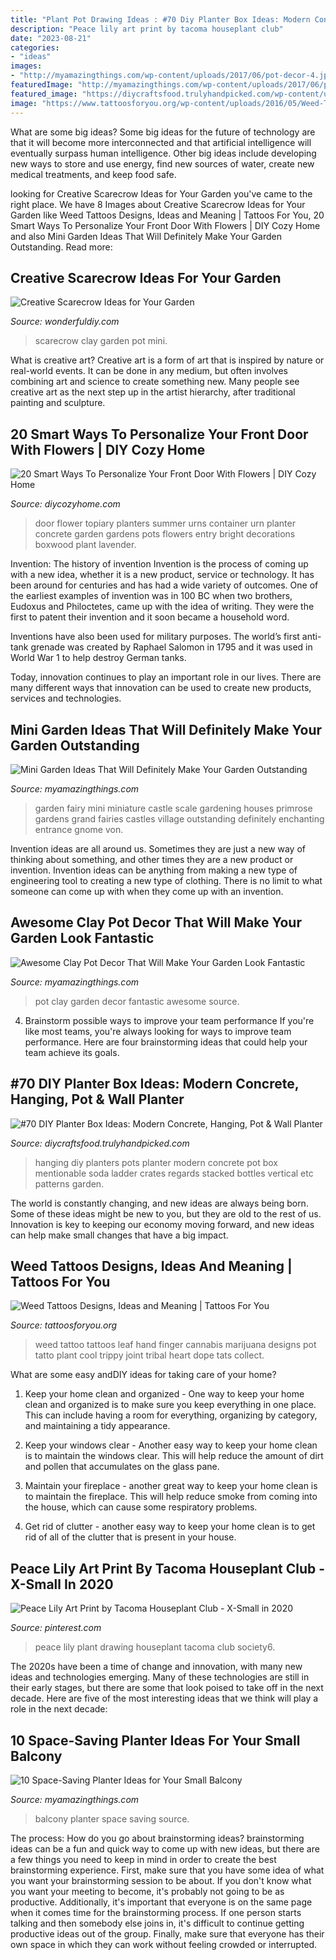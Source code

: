 ```yaml
---
title: "Plant Pot Drawing Ideas : #70 Diy Planter Box Ideas: Modern Concrete, Hanging, Pot &amp; Wall Planter"
description: "Peace lily art print by tacoma houseplant club"
date: "2023-08-21"
categories:
- "ideas"
images:
- "http://myamazingthings.com/wp-content/uploads/2017/06/pot-decor-4.jpg"
featuredImage: "http://myamazingthings.com/wp-content/uploads/2017/06/pot-decor-4.jpg"
featured_image: "https://diycraftsfood.trulyhandpicked.com/wp-content/uploads/2016/11/DIY-Wall-planters-and-hanging-pots-9.jpg"
image: "https://www.tattoosforyou.org/wp-content/uploads/2016/05/Weed-Tattoos-on-Hand.jpg"
---
```



What are some big ideas?
Some big ideas for the future of technology are that it will become more interconnected and that artificial intelligence will eventually surpass human intelligence. Other big ideas include developing new ways to store and use energy, find new sources of water, create new medical treatments, and keep food safe.

	

		
looking for Creative Scarecrow Ideas for Your Garden you've came to the right place. We have 8 Images about Creative Scarecrow Ideas for Your Garden like Weed Tattoos Designs, Ideas and Meaning | Tattoos For You, 20 Smart Ways To Personalize Your Front Door With Flowers | DIY Cozy Home and also Mini Garden Ideas That Will Definitely Make Your Garden Outstanding. Read more:
		
    
## Creative Scarecrow Ideas For Your Garden

<img loading=lazy src="https://cdn.wonderfuldiy.com/wp-content/uploads/2017/06/Mini-clay-pot-scarecrow.jpg" onerror="this.onerror=null;this.src='https://tse3.mm.bing.net/th?id=OIP.lKzraHNikZmigcZ59EyRwQHaLG&amp;pid=15.1';" alt="Creative Scarecrow Ideas for Your Garden">

_Source: wonderfuldiy.com_

>scarecrow clay garden pot mini. 

	

What is creative art?
Creative art is a form of art that is inspired by nature or real-world events. It can be done in any medium, but often involves combining art and science to create something new. Many people see creative art as the next step up in the artist hierarchy, after traditional painting and sculpture.

    
## 20 Smart Ways To Personalize Your Front Door With Flowers | DIY Cozy Home

<img loading=lazy src="http://diycozyhome.com/wp-content/uploads/2016/03/bright-topiary.jpg" onerror="this.onerror=null;this.src='https://tse1.mm.bing.net/th?id=OIP.Ot4xpNmAyhU2JEJif7xV3wHaLq&amp;pid=15.1';" alt="20 Smart Ways To Personalize Your Front Door With Flowers | DIY Cozy Home">

_Source: diycozyhome.com_

>door flower topiary planters summer urns container urn planter concrete garden gardens pots flowers entry bright decorations boxwood plant lavender. 

	

Invention: The history of invention
Invention is the process of coming up with a new idea, whether it is a new product, service or technology. It has been around for centuries and has had a wide variety of outcomes. 
One of the earliest examples of invention was in 100 BC when two brothers, Eudoxus and Philoctetes, came up with the idea of writing. They were the first to patent their invention and it soon became a household word. 

Inventions have also been used for military purposes. The world’s first anti-tank grenade was created by Raphael Salomon in 1795 and it was used in World War 1 to help destroy German tanks. 

Today, innovation continues to play an important role in our lives. There are many different ways that innovation can be used to create new products, services and technologies.

    
## Mini Garden Ideas That Will Definitely Make Your Garden Outstanding

<img loading=lazy src="http://myamazingthings.com/wp-content/uploads/2017/06/mini-garden-4.jpg" onerror="this.onerror=null;this.src='https://tse4.mm.bing.net/th?id=OIP.OU3agBtnl8HrihYjxkCuewHaHa&amp;pid=15.1';" alt="Mini Garden Ideas That Will Definitely Make Your Garden Outstanding">

_Source: myamazingthings.com_

>garden fairy mini miniature castle scale gardening houses primrose gardens grand fairies castles village outstanding definitely enchanting entrance gnome von. 

	

Invention ideas are all around us. Sometimes they are just a new way of thinking about something, and other times they are a new product or invention. Invention ideas can be anything from making a new type of engineering tool to creating a new type of clothing. There is no limit to what someone can come up with when they come up with an invention.

    
## Awesome Clay Pot Decor That Will Make Your Garden Look Fantastic

<img loading=lazy src="http://myamazingthings.com/wp-content/uploads/2017/06/pot-decor-4.jpg" onerror="this.onerror=null;this.src='https://tse2.mm.bing.net/th?id=OIP.WWvVsRl3Mk8OcqFMsS9LTgHaS4&amp;pid=15.1';" alt="Awesome Clay Pot Decor That Will Make Your Garden Look Fantastic">

_Source: myamazingthings.com_

>pot clay garden decor fantastic awesome source. 

	

4. Brainstorm possible ways to improve your team performance
If you're like most teams, you're always looking for ways to improve team performance. Here are four brainstorming ideas that could help your team achieve its goals.

    
## #70 DIY Planter Box Ideas: Modern Concrete, Hanging, Pot &amp; Wall Planter

<img loading=lazy src="https://diycraftsfood.trulyhandpicked.com/wp-content/uploads/2016/11/DIY-Wall-planters-and-hanging-pots-9.jpg" onerror="this.onerror=null;this.src='https://tse4.mm.bing.net/th?id=OIP.P03To2zLbasTnzB6BVl9GgHaLD&amp;pid=15.1';" alt="#70 DIY Planter Box Ideas: Modern Concrete, Hanging, Pot &amp; Wall Planter">

_Source: diycraftsfood.trulyhandpicked.com_

>hanging diy planters pots planter modern concrete pot box mentionable soda ladder crates regards stacked bottles vertical etc patterns garden. 

	

The world is constantly changing, and new ideas are always being born. Some of these ideas might be new to you, but they are old to the rest of us. Innovation is key to keeping our economy moving forward, and new ideas can help make small changes that have a big impact.

    
## Weed Tattoos Designs, Ideas And Meaning | Tattoos For You

<img loading=lazy src="https://www.tattoosforyou.org/wp-content/uploads/2016/05/Weed-Tattoos-on-Hand.jpg" onerror="this.onerror=null;this.src='https://tse2.mm.bing.net/th?id=OIP.3R0rhwtd4HWhIRTFmCzivgHaJ4&amp;pid=15.1';" alt="Weed Tattoos Designs, Ideas and Meaning | Tattoos For You">

_Source: tattoosforyou.org_

>weed tattoo tattoos leaf hand finger cannabis marijuana designs pot tatto plant cool trippy joint tribal heart dope tats collect. 

	

What are some easy andDIY ideas for taking care of your home?
1. Keep your home clean and organized - One way to keep your home clean and organized is to make sure you keep everything in one place. This can include having a room for everything, organizing by category, and maintaining a tidy appearance.
2. Keep your windows clear - Another easy way to keep your home clean is to maintain the windows clear. This will help reduce the amount of dirt and pollen that accumulates on the glass pane.

3. Maintain your fireplace - another great way to keep your home clean is to maintain the fireplace. This will help reduce smoke from coming into the house, which can cause some respiratory problems.

4. Get rid of clutter - another easy way to keep your home clean is to get rid of all of the clutter that is present in your house.

    
## Peace Lily Art Print By Tacoma Houseplant Club - X-Small In 2020

<img loading=lazy src="https://i.pinimg.com/736x/9b/04/67/9b0467d23662ef4ba1d182ccdd72d429.jpg" onerror="this.onerror=null;this.src='https://tse2.mm.bing.net/th?id=OIP.aoiyTj6rbPvY-EuquIwfgQHaJ3&amp;pid=15.1';" alt="Peace Lily Art Print by Tacoma Houseplant Club - X-Small in 2020">

_Source: pinterest.com_

>peace lily plant drawing houseplant tacoma club society6. 

	

The 2020s have been a time of change and innovation, with many new ideas and technologies emerging. Many of these technologies are still in their early stages, but there are some that look poised to take off in the next decade. Here are five of the most interesting ideas that we think will play a role in the next decade:

    
## 10 Space-Saving Planter Ideas For Your Small Balcony

<img loading=lazy src="http://myamazingthings.com/wp-content/uploads/2017/01/idea3-1.jpg" onerror="this.onerror=null;this.src='https://tse4.mm.bing.net/th?id=OIP.V18mttBz5czfVT3KY_9nHQHaJ4&amp;pid=15.1';" alt="10 Space-Saving Planter Ideas for Your Small Balcony">

_Source: myamazingthings.com_

>balcony planter space saving source. 

	

The process: How do you go about brainstorming ideas?
brainstorming ideas can be a fun and quick way to come up with new ideas, but there are a few things you need to keep in mind in order to create the best brainstorming experience. First, make sure that you have some idea of what you want your brainstorming session to be about. If you don't know what you want your meeting to become, it's probably not going to be as productive. Additionally, it's important that everyone is on the same page when it comes time for the brainstorming process. If one person starts talking and then somebody else joins in, it's difficult to continue getting productive ideas out of the group. Finally, make sure that everyone has their own space in which they can work without feeling crowded or interrupted.


